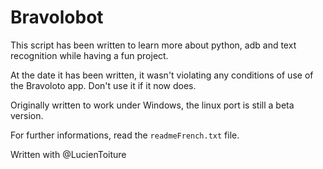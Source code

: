 # Bravolobot

This script has been written to learn more about python, adb and text recognition while having a fun project.

At the date it has been written, it wasn't violating any conditions of use of the Bravoloto app. Don't use it if it now does.

Originally written to work under Windows, the linux port is still a beta version.

For further informations, read the `readmeFrench.txt` file.

Written with @LucienToiture
